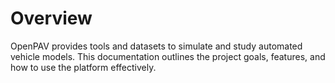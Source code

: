 
# Overview

OpenPAV provides tools and datasets to simulate and study automated vehicle models. This documentation outlines the project goals, features, and how to use the platform effectively.
